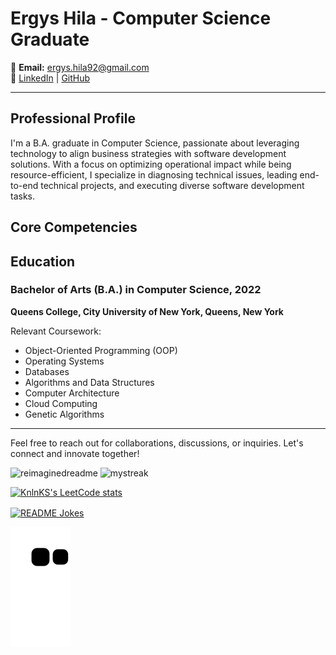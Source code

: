 # Ergys Hila - Computer Science Graduate


   
📧 **Email:** ergys.hila92@gmail.com  
🔗 [LinkedIn](<LINKEDIN_PROFILE_LINK>) | [GitHub](<GITHUB_PROFILE_LINK>)

---

## Professional Profile

I'm a  B.A. graduate in Computer Science, passionate about leveraging technology to align business strategies with software development solutions. With a focus on optimizing operational impact while being resource-efficient, I specialize in diagnosing technical issues, leading end-to-end technical projects, and executing diverse software development tasks.
## Core Competencies



## Education

### Bachelor of Arts (B.A.) in Computer Science, 2022
**Queens College, City University of New York, Queens, New York**

Relevant Coursework:
- Object-Oriented Programming (OOP)
- Operating Systems
- Databases
- Algorithms and Data Structures
- Computer Architecture
- Cloud Computing
- Genetic Algorithms

---

Feel free to reach out for collaborations, discussions, or inquiries. Let's connect and innovate together!


<img src="https://myreadme.vercel.app/api/embed/ergys25?panels=userstatistics,toplanguages,commitgraph" alt="reimaginedreadme" />

<img src="https://github-readme-streak-stats.herokuapp.com/?user=ergys25&theme=tokyonight" alt="mystreak"/>

[![KnlnKS's LeetCode stats](https://leetcode-stats-six.vercel.app/api?username=ergyshila25)](https://github.com/ergys25/github-readme)


<a href="https://readme-jokes.vercel.app"><img align="center" src="https://readme-jokes.vercel.app/api" alt="README Jokes"></a>

![Snake animation](https://github.com/madushadhanushka/github-readme/blob/output/github-contribution-snake.svg)


